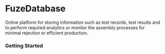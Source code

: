 # FuzeDatabase

Online platform for storing information such as test records, test results and to perform required analytics or monitor the assembly processes for minimal rejection or efficient production.

### Getting Started

